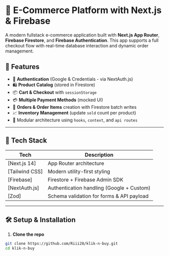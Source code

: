 # 🛒 E-Commerce Platform with Next.js & Firebase

A modern fullstack e-commerce application built with **Next.js App Router**, **Firebase Firestore**, and **Firebase Authentication**. This app supports a full checkout flow with real-time database interaction and dynamic order management.

## 🚀 Features

-  🔐 **Authentication** (Google & Credentials - via NextAuth.js)
-  🛍️ **Product Catalog** (stored in Firestore)
-  📦 **Cart & Checkout** with `sessionStorage`
-  💳 **Multiple Payment Methods** (mocked UI)
-  📑 **Orders & Order Items** creation with Firestore batch writes
-  📈 **Inventory Management** (update `sold` count per product)
-  📁 Modular architecture using `hooks`, `context`, and `api routes`

---

## 🧠 Tech Stack

| Tech           | Description                               |
| -------------- | ----------------------------------------- |
| [Next.js 14]   | App Router architecture                   |
| [Tailwind CSS] | Modern utility-first styling              |
| [Firebase]     | Firestore + Firebase Admin SDK            |
| [NextAuth.js]  | Authentication handling (Google + Custom) |
| [Zod]          | Schema validation for forms & API payload |

---

## 🛠️ Setup & Installation

1. **Clone the repo**

```bash
git clone https://github.com/Riii28/klik-n-buy.git
cd klik-n-buy
```

